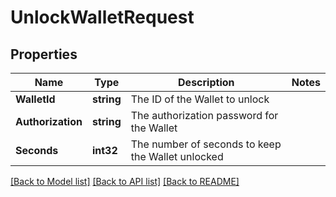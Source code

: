 # UnlockWalletRequest

## Properties
Name | Type | Description | Notes
------------ | ------------- | ------------- | -------------
**WalletId** | **string** | The ID of the Wallet to unlock | 
**Authorization** | **string** | The authorization password for the Wallet | 
**Seconds** | **int32** | The number of seconds to keep the Wallet unlocked | 

[[Back to Model list]](../README.md#documentation-for-models) [[Back to API list]](../README.md#documentation-for-api-endpoints) [[Back to README]](../README.md)


